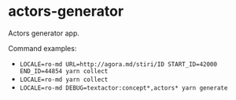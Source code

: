 # actors-generator

Actors generator app.

Command examples:

- `LOCALE=ro-md URL=http://agora.md/stiri/ID START_ID=42000 END_ID=44854 yarn collect`
- `LOCALE=ro-md yarn collect`
- `LOCALE=ro-md DEBUG=textactor:concept*,actors* yarn generate`
